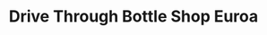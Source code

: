 ---
title: "Drive Through Bottle Shop Euroa"
url: /euroa/drive-through-bottle-shop-euroa/
shop: alcohol
---